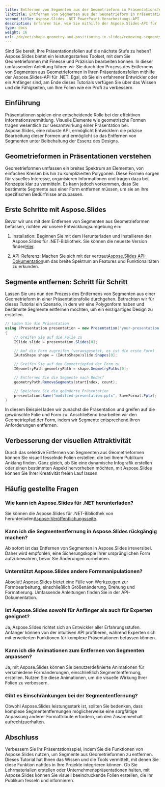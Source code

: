 ```yaml
---
title: Entfernen von Segmenten aus der Geometrieform in Präsentationsfolien
linktitle: Entfernen von Segmenten aus der Geometrieform in Präsentationsfolien
second_title: Aspose.Slides .NET PowerPoint-Verarbeitungs-API
description: Erfahren Sie, wie Sie mithilfe der Aspose.Slides-API für .NET Segmente aus Geometrieformen in Präsentationsfolien entfernen. Schritt-für-Schritt-Anleitung mit Quellcode. Verbessern Sie Ihre Folien mit Präzision.
type: docs
weight: 16
url: /de/net/shape-geometry-and-positioning-in-slides/removing-segments-geometry-shape/
---
```


Sind Sie bereit, Ihre Präsentationsfolien auf die nächste Stufe zu heben? Aspose.Slides bietet ein leistungsstarkes Toolset, mit dem Sie Geometrieformen mit Finesse und Präzision bearbeiten können. In dieser umfassenden Anleitung führen wir Sie durch den Prozess des Entfernens von Segmenten aus Geometrieformen in Ihren Präsentationsfolien mithilfe der Aspose.Slides-API für .NET. Egal, ob Sie ein erfahrener Entwickler oder ein Anfänger sind, am Ende dieses Tutorials verfügen Sie über das Wissen und die Fähigkeiten, um Ihre Folien wie ein Profi zu verbessern.

## Einführung

Präsentationen spielen eine entscheidende Rolle bei der effektiven Informationsvermittlung. Visuelle Elemente wie geometrische Formen tragen wesentlich zur Gesamtwirkung einer Präsentation bei. Aspose.Slides, eine robuste API, ermöglicht Entwicklern die präzise Bearbeitung dieser Formen und ermöglicht so das Entfernen von Segmenten unter Beibehaltung der Essenz des Designs.

## Geometrieformen in Präsentationen verstehen

Geometrieformen umfassen ein breites Spektrum an Elementen, von einfachen Kreisen bis hin zu komplizierten Polygonen. Diese Formen sorgen für visuelles Interesse, organisieren Informationen und tragen dazu bei, Konzepte klar zu vermitteln. Es kann jedoch vorkommen, dass Sie bestimmte Segmente aus einer Form entfernen müssen, um sie an Ihre spezifischen Bedürfnisse anzupassen.

## Erste Schritte mit Aspose.Slides

Bevor wir uns mit dem Entfernen von Segmenten aus Geometrieformen befassen, richten wir unsere Entwicklungsumgebung ein:

1.  Installation: Beginnen Sie mit dem Herunterladen und Installieren der Aspose.Slides für .NET-Bibliothek. Sie können die neueste Version finden[Hier](https://releases.aspose.com/slides/net/).

2.  API-Referenz: Machen Sie sich mit der vertraut[Aspose.Slides API-Dokumentation](https://reference.aspose.com/slides/net/)um das breite Spektrum an Features und Funktionalitäten zu erkunden.

## Segmente entfernen: Schritt für Schritt

Lassen Sie uns nun den Prozess des Entfernens von Segmenten aus einer Geometrieform in einer Präsentationsfolie durchgehen. Betrachten wir für dieses Tutorial ein Szenario, in dem wir eine Polygonform haben und bestimmte Segmente entfernen möchten, um ein einzigartiges Design zu erstellen.

```csharp
// Laden Sie die Präsentation
using (Presentation presentation = new Presentation("your-presentation.pptx"))
{
    // Greifen Sie auf die Folie zu
    ISlide slide = presentation.Slides[0];

    // Auf die Form zugreifen (vorausgesetzt, es ist die erste Form)
    IAutoShape shape = (IAutoShape)slide.Shapes[0];

    // Greifen Sie auf den Geometriepfad der Form zu
    IGeometryPath geometryPath = shape.GeometryPaths[0];

    // Entfernen Sie die Segmente nach Bedarf
    geometryPath.RemoveSegments(startIndex, count);

    // Speichern Sie die geänderte Präsentation
    presentation.Save("modified-presentation.pptx", SaveFormat.Pptx);
}
```

In diesem Beispiel laden wir zunächst die Präsentation und greifen auf die gewünschte Folie und Form zu. Anschließend bearbeiten wir den Geometriepfad der Form, indem wir Segmente entsprechend Ihren Anforderungen entfernen.

## Verbesserung der visuellen Attraktivität

Durch das selektive Entfernen von Segmenten aus Geometrieformen können Sie visuell fesselnde Folien erstellen, die bei Ihrem Publikum Anklang finden. Ganz gleich, ob Sie eine dynamische Infografik erstellen oder einen bestimmten Aspekt hervorheben möchten, mit Aspose.Slides können Sie Ihrer Kreativität freien Lauf lassen.

## Häufig gestellte Fragen

### Wie kann ich Aspose.Slides für .NET herunterladen?

Sie können die Aspose.Slides für .NET-Bibliothek von herunterladen[Aspose-Veröffentlichungsseite](https://releases.aspose.com/slides/net/). 

### Kann ich die Segmententfernung in Aspose.Slides rückgängig machen?

Ab sofort ist das Entfernen von Segmenten in Aspose.Slides irreversibel. Daher wird empfohlen, eine Sicherungskopie Ihrer ursprünglichen Form aufzubewahren, bevor Sie Änderungen vornehmen.

### Unterstützt Aspose.Slides andere Formmanipulationen?

Absolut! Aspose.Slides bietet eine Fülle von Werkzeugen zur Formbearbeitung, einschließlich Größenänderung, Drehung und Formatierung. Umfassende Anleitungen finden Sie in der API-Dokumentation.

### Ist Aspose.Slides sowohl für Anfänger als auch für Experten geeignet?

Ja, Aspose.Slides richtet sich an Entwickler aller Erfahrungsstufen. Anfänger können von der intuitiven API profitieren, während Experten sich mit erweiterten Funktionen für komplexe Präsentationen befassen können.

### Kann ich die Animationen zum Entfernen von Segmenten anpassen?

Ja, mit Aspose.Slides können Sie benutzerdefinierte Animationen für verschiedene Formänderungen, einschließlich Segmententfernung, erstellen. Nutzen Sie diese Animationen, um die visuelle Wirkung Ihrer Folien zu verbessern.

### Gibt es Einschränkungen bei der Segmententfernung?

Obwohl Aspose.Slides leistungsstark ist, sollten Sie bedenken, dass komplexe Segmententfernungen möglicherweise eine sorgfältige Anpassung anderer Formattribute erfordern, um den Zusammenhalt aufrechtzuerhalten.

## Abschluss

Verbessern Sie Ihr Präsentationsspiel, indem Sie die Funktionen von Aspose.Slides nutzen, um Segmente aus Geometrieformen zu entfernen. Dieses Tutorial hat Ihnen das Wissen und die Tools vermittelt, mit denen Sie diese Funktion nahtlos in Ihre Projekte integrieren können. Ob Sie Lehrmaterialien erstellen oder Unternehmenspräsentationen halten, mit Aspose.Slides können Sie visuell beeindruckende Folien erstellen, die Ihr Publikum fesseln und informieren.